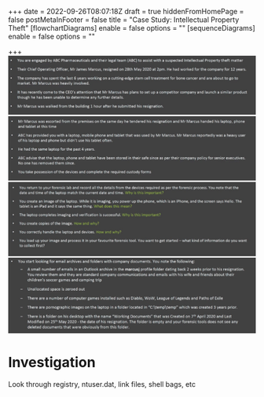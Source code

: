 +++
date = 2022-09-26T08:07:18Z
draft = true
hiddenFromHomePage = false
postMetaInFooter = false
title = "Case Study: Intellectual Property Theft"
[flowchartDiagrams]
enable = false
options = ""
[sequenceDiagrams]
enable = false
options = ""

+++
![](/uploads/snipaste_2022-09-26_18-09-30.jpg)  
![](/uploads/snipaste_2022-09-26_18-13-55.jpg)  
![](/uploads/snipaste_2022-09-26_18-19-04.jpg)  
![](/uploads/snipaste_2022-09-26_18-38-29.jpg)

# Investigation

Look through registry, ntuser.dat, link files, shell bags, etc